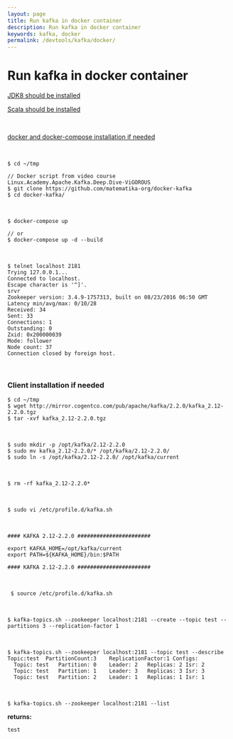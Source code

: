 ```yaml
---
layout: page
title: Run kafka in docker container
description: Run kafka in docker container
keywords: kafka, docker
permalink: /devtools/kafka/docker/
---
```


# Run kafka in docker container

[JDK8 should be installed](/devtools/jdk/setup/linux/)

[Scala should be installed](/devtools/bigdata/scala/install/linux/)

<br/>

[docker and docker-compose installation if needed](//gitops.ru/containers/docker/setup/ubuntu/)

<br/>

```
$ cd ~/tmp

// Docker script from video course Linux.Academy.Apache.Kafka.Deep.Dive-ViGOROUS
$ git clone https://github.com/matematika-org/docker-kafka
$ cd docker-kafka/
```

<br/>

    $ docker-compose up

    // or
    $ docker-compose up -d --build

<br/>

```
$ telnet localhost 2181
Trying 127.0.0.1...
Connected to localhost.
Escape character is '^]'.
srvr
Zookeeper version: 3.4.9-1757313, built on 08/23/2016 06:50 GMT
Latency min/avg/max: 0/10/28
Received: 34
Sent: 33
Connections: 1
Outstanding: 0
Zxid: 0x200000039
Mode: follower
Node count: 37
Connection closed by foreign host.
```

<br/>

### Client installation if needed

    $ cd ~/tmp
    $ wget http://mirror.cogentco.com/pub/apache/kafka/2.2.0/kafka_2.12-2.2.0.tgz
    $ tar -xvf kafka_2.12-2.2.0.tgz

<br/>

    $ sudo mkdir -p /opt/kafka/2.12-2.2.0
    $ sudo mv kafka_2.12-2.2.0/* /opt/kafka/2.12-2.2.0/
    $ sudo ln -s /opt/kafka/2.12-2.2.0/ /opt/kafka/current

<br/>

    $ rm -rf kafka_2.12-2.2.0*

<br/>

    $ sudo vi /etc/profile.d/kafka.sh

<br/>

```
#### KAFKA 2.12-2.2.0 #######################

export KAFKA_HOME=/opt/kafka/current
export PATH=${KAFKA_HOME}/bin:$PATH

#### KAFKA 2.12-2.2.0 #######################
```

<br/>

     $ source /etc/profile.d/kafka.sh

<br/>

    $ kafka-topics.sh --zookeeper localhost:2181 --create --topic test --partitions 3 --replication-factor 1

<br/>
    
    $ kafka-topics.sh --zookeeper localhost:2181 --topic test --describe
    Topic:test	PartitionCount:3	ReplicationFactor:1	Configs:
      Topic: test	Partition: 0	Leader: 2	Replicas: 2	Isr: 2
      Topic: test	Partition: 1	Leader: 3	Replicas: 3	Isr: 3
      Topic: test	Partition: 2	Leader: 1	Replicas: 1	Isr: 1

<br/>

```
$ kafka-topics.sh --zookeeper localhost:2181 --list
```

**returns:**

```
test
```
